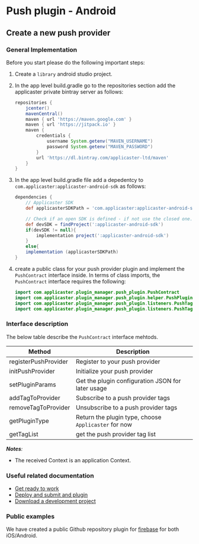 # Push plugin - Android

## Create a new push provider

### General Implementation

Before you start please do the following important steps:

1. Create a `library` android studio project.
2. In the app level build.gradle go to the repositories section add the applicaster private bintray server as follows: 

    ```gradle
    repositories {
        jcenter()
        mavenCentral()
        maven { url 'https://maven.google.com' }
        maven { url 'https://jitpack.io' }
        maven {
            credentials {
                username System.getenv("MAVEN_USERNAME")
                password System.getenv("MAVEN_PASSWORD")
            }
            url 'https://dl.bintray.com/applicaster-ltd/maven'
        }
    }
    ```
2. In the app level build.gradle file add a depedentcy to `com.applicaster:applicaster-android-sdk` as follows:
    ```gradle
    dependencies {
        // Applicaster SDK
        def applicasterSDKPath = 'com.applicaster:applicaster-android-sdk:2.38.2'

        // Check if an open SDK is defined - if not use the closed one.
        def devSDK = findProject(':applicaster-android-sdk')
        if(devSDK != null){
            implementation project(':applicaster-android-sdk')
        }
        else{
        implementation (applicasterSDKPath)
    }
    ```
3. create a public class for your push provider plugin and implement the `PushContract` interface inside. In terms of class imports, the `PushContract` interface requires the following: 

    ```java
    import com.applicaster.plugin_manager.push_plugin.PushContract
    import com.applicaster.plugin_manager.push_plugin.helper.PushPluginsType
    import com.applicaster.plugin_manager.push_plugin.listeners.PushTagLoadedI
    import com.applicaster.plugin_manager.push_plugin.listeners.PushTagRegistrationI
    ```

### Interface description

The below table describe the `PushContract` interface mehtods.

| Method | Description |
| --- | --- |
| registerPushProvider | Register to your push provider|
| initPushProvider | Initialize your push provider|
| setPluginParams | Get the plugin configuration JSON for later usage|
| addTagToProvider | Subscribe to a push provider tags |
| removeTagToProvider | Unsubscribe to a push provider tags |
| getPluginType | Return the plugin type, choose `Applicaster` for now|
| getTagList | get the push provider tag list |

*__Notes__:*

* The received Context is an application Context.

### Useful related documentation

* [Get ready to work](/dev-env/intro.html)
* [Deploy and submit and plugin](/getting-started/deploy-and-submit.html)
* [Download a development project](/getting-started/download-development-project.html)


### Public examples

We have created a public Github repository plugin for [firebase](https://github.com/applicaster/zapp-push-plugin-firebase) for both iOS/Android.